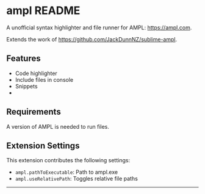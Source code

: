 # ampl README

A unofficial syntax highlighter and file runner for AMPL: https://ampl.com.

Extends the work of https://github.com/JackDunnNZ/sublime-ampl.

## Features

- Code highlighter
- Include files in console
- Snippets
- 

## Requirements

A version of AMPL is needed to run files.

## Extension Settings

This extension contributes the following settings:

* `ampl.pathToExecutable`: Path to ampl.exe
* `ampl.useRelativePath`: Toggles relative file paths

-----------------------------------------------------------------------------------------------------------